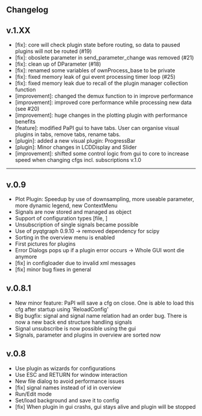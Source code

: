 Changelog
------

v.1.XX
---
 * [fix]: core will check plugin state before routing, so data to paused plugins will not be routed (#19)
 * [fix]: oboslete parameter in send_parameter_change was removed (#21)
 * [fix]: clean up of DParameter (#18)
 * [fix]: renamed some variables of ownProcess_base to be private
 * [fix]: fixed memory leak of gui event processing timer loop (#25)
 * [fix]: fixed memory leak due to recall of the plugin manager collection function
 * [improvement]: changed the demux function to in improve performance
 * [improvement]: improved core performance while processing new data (see #20)
 * [improvement]: huge changes in the plotting plugin with performance benefits
 * [feature]: modified PaPI gui to have tabs. User can organise visual plugins in tabs, remove tabs, rename tabs.
 * [plugin]: added a new visual plugin: ProgressBar
 * [plugin]: Minor changes in LCDDisplay and Slider
 * [improvement]: shifted some control logic from gui to core to increase speed when changing cfgs incl. subscriptions
v.1.0
---

v.0.9
---
 * Plot Plugin: Speedup by use of downsampling, more useable parameter, more dynamic legend, new ContextMenu
 * Signals are now stored and managed as object 
 * Support of configuration types [file, ]
 * Unsubscription of single signals became possible
 * Use of pyqtgraph 0.9.10 -> removed dependency for scipy
 * Sorting in the overview menu is enabled
 * First pictures for plugins
 * Error Dialogs pops up if a plugin error occurs -> Whole GUI wont die anymore
 * [fix] in configloader due to invalid xml messages
 * [fix] minor bug fixes in general

v.0.8.1
---
 * New minor feature: PaPI will save a cfg on close. One is able to load this cfg after startup using 'ReloadConfig'
 * Big bugfix: signal and signal name relation had an order bug. There is now a new back end structure handling signals
 * Signal unsubscribe is now possible using the gui
 * Signals, parameter and plugins in overview are sorted now

v.0.8
---

* Use plugin as wizards for configurations
* Use ESC and RETURN for window interaction
* New file dialog to avoid performance issues
* [fix] signal names instead of id in overview
* Run/Edit mode
* Set/load background and save it to config
* [fix] When plugin in gui crashs, gui stays alive and plugin will be stopped


